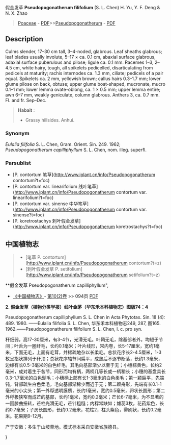 假金发草 **Pseudopogonatherum filifolium** (S. L. Chen) H. Yu, Y. F. Deng & N. X. Zhao

> [Poaceae](http://www.iplant.cn/info/Poaceae?t=foc) - [PDF](http://www.iplant.cn/foc/pdf/Poaceae.pdf)>>[Pseudopogonatherum](http://www.iplant.cn/info/Pseudopogonatherum?t=foc) - [PDF](http://www.iplant.cn/foc/pdf/Pseudopogonatherum.pdf)

## Description

Culms slender, 17–30 cm tall, 3–4-noded, glabrous. Leaf sheaths glabrous; leaf blades usually involute, 5–17 × ca. 0.1 cm, abaxial surface glabrous, adaxial surface puberulous and pilose; ligule ca. 0.1 mm. Racemes 1–3, 2–4.5 cm, white hairy, tough, all spikelets pedicelled, disarticulating from pedicels at maturity; rachis internodes ca. 1.3 mm, ciliate; pedicels of a pair equal. Spikelets ca. 2 mm, yellowish brown; callus hairs 0.3–1.7 mm; lower glume pilose on back, obtuse; upper glume boat-shaped, mucronate, mucro 0.1–1 mm; lower lemma ovate-oblong, ca. 1 × 0.5 mm; upper lemma entire; awn 6–7 mm, weakly geniculate, column glabrous. Anthers 3, ca. 0.7 mm. Fl. and fr. Sep–Dec.


> **Habait** : 
>* Grassy hillsides. Anhui.

### Synonym
*Eulalia filifolia* S. L. Chen, Gram. Orient. Sin. 249. 1962; *Pseudopogonatherum capilliphyllum* S. L. Chen, nom. illeg. superfl.



### Parsublist

* [P.  contortum  笔草](http://www.iplant.cn/info/Pseudopogonatherum contortum?t=foc)
* [P.  contortum var. linearifolium  线叶笔草](http://www.iplant.cn/info/Pseudopogonatherum contortum var. linearifolium?t=foc)
* [P.  contortum var. sinense  中华笔草](http://www.iplant.cn/info/Pseudopogonatherum contortum var. sinense?t=foc)
* [P.  koretrostachys  刺叶假金发草](http://www.iplant.cn/info/Pseudopogonatherum koretrostachys?t=foc)

## 中国植物志

> * [笔草  P.  contortum](http://www.iplant.cn/info/Pseudopogonatherum contortum?t=z)
> * [刺叶假金发草  P.  setifolium](http://www.iplant.cn/info/Pseudopogonatherum setifolium?t=z)


**假金发草 Pseudopogonatherum capilliphyllum",


* [《中国植物志》](http://www.iplant.cn/frps)- [第10(2)卷](http://www.iplant.cn/frps/vol/10(2)) >> 094页 [PDF](http://www.iplant.cn/frps/pdf/10(2)/094b.pdf)

**2. 假金发草（植物分类学报）线叶金茅（华东禾本科植物志）图版74：4**

Pseudopogonatherum capilliphyllum S. L. Chen in Acta Phytotax. Sin. 18 (4): 489. 1980. ——Eulalia filifolia S. L. Chen, 华东禾本科植物志249, 287, 图165. 1962.——Pseudopogonatherum filifolium S. L. Chen, l. c. pro syn.

秆细弱，高17-30厘米，有3-4节，光滑无毛。叶鞘无毛，除基部者外，均短于节间；叶舌为一圈纤毛，长约0.1毫米；叶片线形，常内卷，长5-17厘米，宽约1毫米，下面无毛，上面有毛茸，并稀疏地杂以长柔毛。总状花序长2-4.5厘米，1-3枚呈指状排列于秆顶；总状花序轴节间扁平，成熟后不逐节断落，长约1.3毫米，边缘有长0.5-3毫米的白色纤毛，其毛向基部渐少以至于无；小穗棕黄色，长约2毫米，成对着生于各节，同形而均有柄，两柄几等长或一柄稍长；小穗的基盘具长0.3-1.7毫米的白色髭毛；小穗柄上部有长1-3毫米的白色柔毛；第一颖扁平，先端钝，背部疏生白色柔毛，毛向基部渐稀少而近于无；第二颖舟形，先端有长0.1-1毫米的小尖头；第一外稃透明膜质，长约1毫米，宽约0.5毫米，卵状长圆形；第二外稃极狭窄而成芒的基部，长约1毫米，宽约0.2毫米；芒长6-7毫米，为不显著的一回膝曲扭转，芒柱光滑无毛，芒针粗糙；内稃常缺如；雄蕊3枚，花药紫色，长约0.7毫米；子房长圆形，长约0.2毫米，花柱2，柱头紫色，帚刷状，长约0.2毫米。花果期9-12月。

产于安徽；多生于山坡草地。模式标本采自安徽省族德县。



}